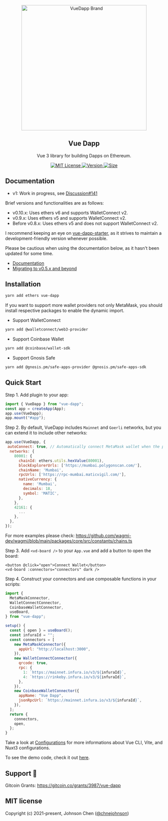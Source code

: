 <p align="center">
   <a href="https://vue-dapp-docs.netlify.app/">
    <img src="https://github.com/vu3th/vue-dapp/blob/main/demo/src/assets/logo.png" alt="VueDapp Brand" style="max-width:100%;" width="400">
  </a>
</p>
<h2 align="center">
  Vue Dapp
</h2>
<p align="center">
  Vue 3 library for building Dapps on Ethereum.
</p>

<p align="center">
  <!-- license -->
  <a href="https://github.com/vu3th/vue-dapp">
    <img src="https://img.shields.io/badge/license-MIT-green.svg" alt="MIT License"/>
  </a>
  <!-- version -->
  <a href="https://www.npmjs.com/package/vue-dapp">
    <img src="https://badgen.net/npm/v/vue-dapp" alt="Version">
  </a>
  <!-- size -->
  <a href="https://bundlephobia.com/package/vue-dapp">
      <img src="https://img.shields.io/bundlephobia/minzip/vue-dapp" alt="Size">
  </a>

</p>

## Documentation

- v1: Work in progress, see [Discussion#141](https://github.com/vu3th/vue-dapp/discussions/141)


Brief versions and functionalities are as follows:

- v0.10.x: Uses ethers v6 and supports WalletConnect v2.
- v0.9.x: Uses ethers v5 and supports WalletConnect v2.
- Before v0.8.x: Uses ethers v5 and does not support WalletConnect v2.

I recommend keeping an eye on [vue-dapp-starter](https://github.com/vu3th/vue3-dapp-starter), as it strives to maintain a development-friendly version whenever possible.

Please be cautious when using the documentation below, as it hasn't been updated for some time.

- [Documentation](https://vue-dapp-docs.netlify.app/)
- [Migrating to v0.5.x and beyond](https://vue-dapp-docs.netlify.app/migration)

## Installation

```bash
yarn add ethers vue-dapp
```

If you want to support more wallet providers not only MetaMask, you should install respective packages to enable the dynamic import.

- Support WalletConnect
```bash
yarn add @walletconnect/web3-provider
```

- Support Coinbase Wallet
```bash
yarn add @coinbase/wallet-sdk
```

- Support Gnosis Safe
```bash
yarn add @gnosis.pm/safe-apps-provider @gnosis.pm/safe-apps-sdk
```

## Quick Start

Step 1. Add plugin to your app:

```javascript
import { VueDapp } from "vue-dapp";
const app = createApp(App);
app.use(VueDapp);
app.mount("#app");
```

Step 2. By default, VueDapp includes `Mainnet` and `Goerli` networks, but you can extend it to include other networks:

```javascript
app.use(VueDapp, {
 autoConnect: true, // Automatically connect MetaMask wallet when the page is loaded
  networks: {
    80001: {
      chainId: ethers.utils.hexValue(80001),
      blockExplorerUrls: ['https://mumbai.polygonscan.com/'],
      chainName: 'Mumbai',
      rpcUrls: ['https://rpc-mumbai.maticvigil.com/'],
      nativeCurrency: {
        name: 'Mumbai',
        decimals: 18,
        symbol: 'MATIC',
      },
    },
    42161: {
      ...
    },
  },
});

```
For more examples please check:
https://github.com/wagmi-dev/wagmi/blob/main/packages/core/src/constants/chains.ts


Step 3. Add `<vd-board />` to your `App.vue` and add a button to open the board:

```vue
<button @click="open">Connect Wallet</button>
<vd-board :connectors="connectors" dark />
```

Step 4. Construct your connectors and use composable functions in your scripts:

```js
import {
  MetaMaskConnector,
  WalletConnectConnector,
  CoinbaseWalletConnector,
  useBoard,
} from "vue-dapp";

setup() {
  const { open } = useBoard();
  const infuraId = "";
  const connectors = [
    new MetaMaskConnector({
      appUrl: "http://localhost:3000",
    }),
    new WalletConnectConnector({
      qrcode: true,
      rpc: {
        1: `https://mainnet.infura.io/v3/${infuraId}`,
        4: `https://rinkeby.infura.io/v3/${infuraId}`,
      },
    }),
    new CoinbaseWalletConnector({
      appName: "Vue Dapp",
      jsonRpcUrl: `https://mainnet.infura.io/v3/${infuraId}`,
    }),
  ];
  return {
    connectors,
    open,
  };
}
```

Take a look at [Configurations](https://vue-dapp-docs.netlify.app/configurations) for more informations about Vue CLI, Vite, and Nuxt3 configurations.

To see the demo code, check it out [here](https://github.com/vu3th/vue-dapp/blob/main/demo/src/App.vue).

## Support 🙏

Gitcoin Grants: https://gitcoin.co/grants/3987/vue-dapp

## MIT license

Copyright (c) 2021-present, Johnson Chen ([@chnejohnson](https://twitter.com/chnejohnson))

